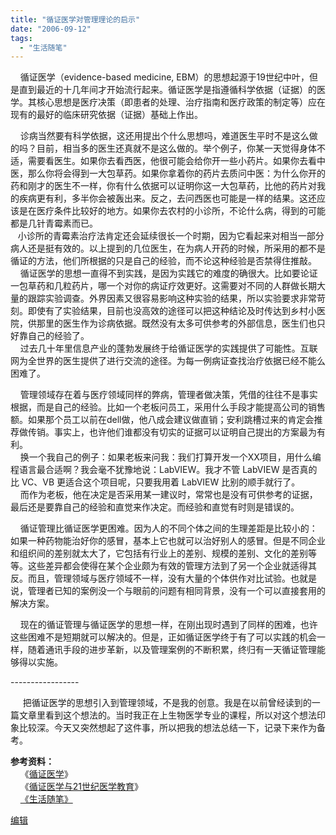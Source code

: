 ```yaml
---
title: "循证医学对管理理论的启示"
date: "2006-09-12"
tags: 
  - "生活随笔"
---
```


    循证医学（evidence-based medicine, EBM）的思想起源于19世纪中叶，但是直到最近的十几年间才开始流行起来。循证医学是指遵循科学依据（证据）的医学。其核心思想是医疗决策（即患者的处理、治疗指南和医疗政策的制定等）应在现有的最好的临床研究依据（证据）基础上作出。

    诊病当然要有科学依据，这还用提出个什么思想吗，难道医生平时不是这么做的吗？目前，相当多的医生还真就不是这么做的。举个例子，你某一天觉得身体不适，需要看医生。如果你去看西医，他很可能会给你开一些小药片。如果你去看中医，那么你将会得到一大包草药。如果你拿着你的药片去质问中医：为什么你开的药和刚才的医生不一样，你有什么依据可以证明你这一大包草药，比他的药片对我的疾病更有利，多半你会被轰出来。反之，去问西医也可能是一样的结果。这还应该是在医疗条件比较好的地方。如果你去农村的小诊所，不论什么病，得到的可能都是几针青霉素而已。  
   小诊所的青霉素治疗法肯定还会延续很长一个时期，因为它看起来对相当一部分病人还是挺有效的。以上提到的几位医生，在为病人开药的时候，所采用的都不是循证的方法，他们所根据的只是自己的经验，而不论这种经验是否禁得住推敲。  
    循证医学的思想一直得不到实践，是因为实践它的难度的确很大。比如要论证一包草药和几粒药片，哪一个对你的病证疗效更好。这需要对不同的人群做长期大量的跟踪实验调查。外界因素又很容易影响这种实验的结果，所以实验要求非常苛刻。即使有了实验结果，目前也没高效的途径可以把这种结论及时传达到乡村小医院，供那里的医生作为诊病依据。既然没有太多可供参考的外部信息，医生们也只好靠自己的经验了。  
    过去几十年里信息产业的蓬勃发展终于给循证医学的实践提供了可能性。互联网为全世界的医生提供了进行交流的途径。为每一例病证查找治疗依据已经不能么困难了。

    管理领域存在着与医疗领域同样的弊病，管理者做决策，凭借的往往不是事实根据，而是自己的经验。比如一个老板问员工，采用什么手段才能提高公司的销售额。如果那个员工以前在dell做，他八成会建议做直销；安利跳槽过来的肯定会推荐做传销。事实上，也许他们谁都没有切实的证据可以证明自己提出的方案最为有利。  
    换一个我自己的例子：如果老板来问我：我们打算开发一个XX项目，用什么编程语言最合适啊？我会毫不犹豫地说：LabVIEW。我才不管 LabVIEW 是否真的比 VC、VB 更适合这个项目呢，只要我用着 LabVIEW 比别的顺手就行了。  
    而作为老板，他在决定是否采用某一建议时，常常也是没有可供参考的证据，最后还是要靠自己的经验和直觉来作决定。而经验和直觉有时则是错误的。

    循证管理比循证医学更困难。因为人的不同个体之间的生理差距是比较小的：如果一种药物能治好你的感冒，基本上它也就可以治好别人的感冒。但是不同企业和组织间的差别就太大了，它包括有行业上的差别、规模的差别、文化的差别等等。这些差异都会使得在某个企业颇为有效的管理方法到了另一个企业就适得其反。而且，管理领域与医疗领域不一样，没有大量的个体供作对比试验。也就是说，管理者已知的案例没一个与眼前的问题有相同背景，没有一个可以直接套用的解决方案。

    现在的循证管理与循证医学的思想一样，在刚出现时遇到了同样的困难，也许这些困难不是短期就可以解决的。但是，正如循证医学终于有了可以实践的机会一样，随着通讯手段的进步革新，以及管理案例的不断积累，终归有一天循证管理能够得以实施。

\-----------------

     把循证医学的思想引入到管理领域，不是我的创意。我是在以前曾经读到的一篇文章里看到这个想法的。当时我正在上生物医学专业的课程，所以对这个想法印象比较深。今天又突然想起了这件事，所以把我的想法总结一下，记录下来作为备考。

**参考资料：**  
    《[循证医学](http://www.wanfangdata.com.cn/qikan/periodical.Articles/zhwlyx/zhwl2000/0004/000434.htm)》  
    《[循证医学与21世纪医学教育](http://www.ebm.org.cn/upload/jiaoyu1.htm)》  
    [《生活随笔》](http://ruanqizhen.spaces.live.com/Blog/cns!1pU-rgQVTuuWM1TX8W8PfmDA!1123.entry)

[编辑](http://ruanqizhen.spaces.live.com/blog/cns!5852D4F797C53FB6!1789.entry)
